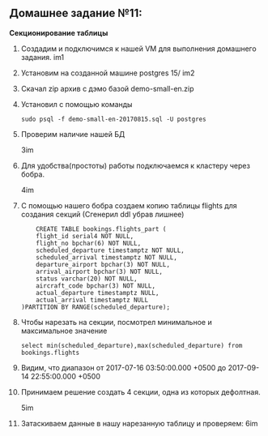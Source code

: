 ## **Домашнее задание №11:**
**Секционирование таблицы**
1.  Создадим и подключимся к нашей VM для выполнения домашнего задания.
    im1
2.  Установим на созданной машине postgres 15/
 im2
3. Скачал zip архив с дэмо базой demo-small-en.zip
4. Установил с помощью команды 
    ```
    sudo psql -f demo-small-en-20170815.sql -U postgres
    ```
5. Проверим наличие нашей БД
    
    3im
6.  Для удобства(простоты) работы подключаемся к кластеру через бобра.
    
    4im
7. С помощью нашего бобра создаем копию таблицы flights для создания секций (Сгенерил ddl убрав лишнее)
    ```
        CREATE TABLE bookings.flights_part (
        flight_id serial4 NOT NULL,
        flight_no bpchar(6) NOT NULL,
        scheduled_departure timestamptz NOT NULL,
        scheduled_arrival timestamptz NOT NULL,
        departure_airport bpchar(3) NOT NULL,
        arrival_airport bpchar(3) NOT NULL,
        status varchar(20) NOT NULL,
        aircraft_code bpchar(3) NOT NULL,
        actual_departure timestamptz NULL,
        actual_arrival timestamptz NULL
    )PARTITION BY RANGE(scheduled_departure);
    ```

8. Чтобы нарезать на секции, посмотрел минимальное и максимальное значение 
    ```
    select min(scheduled_departure),max(scheduled_departure) from bookings.flights
    ```
9.  Видим, что диапазон от 2017-07-16 03:50:00.000 +0500 до 2017-09-14 22:55:00.000 +0500
10. Принимаем решение создать 4 секции, одна из которых дефолтная.

    5im
11. Затаскиваем данные в нашу нарезанную таблицу и проверяем:
    6im